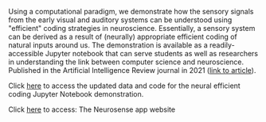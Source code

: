 Using a computational paradigm, we demonstrate how the sensory signals from the early visual and auditory systems can be understood using "efficient" coding strategies in neuroscience. Essentially, a sensory system can be derived as a result of (neurally) appropriate efficient coding of natural inputs around us. The demonstration is available as a readily-accessible Jupyter notebook that can serve students as well as researchers in understanding the link between computer science and neuroscience. Published in the Artificial Intelligence Review journal in 2021 ([link to article](https://link.springer.com/article/10.1007/s10462-021-10047-7)).

Click [here](https://docs.google.com/document/d/1GxwGyiuU0rO4OKGNDh-R2I5RFyaqZNZXlhPGwXBAxpE/edit) to access the updated data and code for the neural efficient coding Jupyter Notebook demonstration.

Click [here](https://sites.google.com/view/neurosenseapp/home?authuser=0) to access: The Neurosense app website
